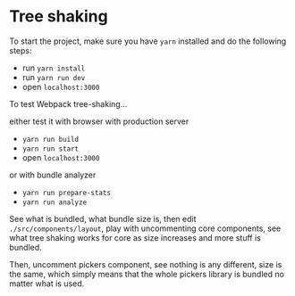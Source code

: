 # Tree shaking

To start the project, make sure you have `yarn` installed and do the following steps:
- run `yarn install`
- run `yarn run dev`
- open `localhost:3000`

To test Webpack tree-shaking...

either test it with browser with production server
- `yarn run build`
- `yarn run start`
- open `localhost:3000`

or with bundle analyzer
- `yarn run prepare-stats`
- `yarn run analyze`

See what is bundled, what bundle size is, then edit `./src/components/layout`, play with
uncommenting core components, see what tree shaking works for core as size increases and
more stuff is bundled.

Then, uncomment pickers component, see nothing is any different, size is the same,
which simply means that the whole pickers library is bundled no matter what is used.
